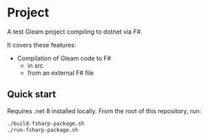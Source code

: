 # Project

A test Gleam project compiling to dotnet via F#.

It covers these features:

- Compilation of Gleam code to F#
  - in src
  - from an external F# file

## Quick start
Requires .net 8 installed locally.
From the root of this repository, run:
```sh
./build-fsharp-package.sh
./run-fsharp-package.sh
```
